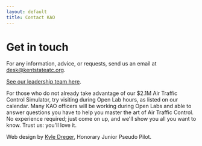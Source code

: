 ```yaml
---
layout: default
title: Contact KAO
---
```

# Get in touch

For any information, advice, or requests, send us an email at <desk@kentstateatc.org>.

[See our leadership team here](/leadership/).

For those who do not already take advantage of our $2.1M Air Traffic Control Simulator, try visiting during Open Lab hours, as listed on our calendar. Many KAO officers will be working during Open Labs and able to answer questions you have to help you master the art of Air Traffic Control. No experience required; just come on up, and we'll show you all you want to know. Trust us: you'll love it.

Web design by [Kyle Dreger](http://kyledreger.com), Honorary Junior Pseudo Pilot.